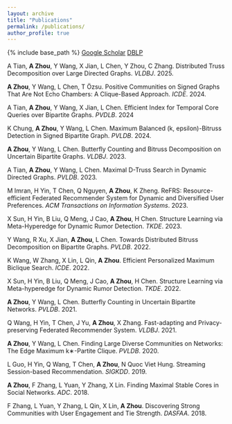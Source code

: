 ```yaml
---
layout: archive
title: "Publications"
permalink: /publications/
author_profile: true
---
```


{% include base_path %}
[Google Scholar](https://scholar.google.com/citations?user=zQSmMZkAAAAJ&hl=en&oi=ao)
[DBLP](https://dblp.org/pid/219/5776.html)

A Tian, **A Zhou**, Y Wang, X Jian, L Chen, Y Zhou, C Zhang. Distributed Truss Decomposition over Large Directed Graphs. *VLDBJ*. 2025.

**A Zhou**, Y Wang, L Chen, T Özsu. Positive Communities on Signed Graphs That Are Not Echo Chambers: A Clique-Based Approach. *ICDE*. 2024.

A Tian, **A Zhou**, Y Wang, X Jian, L Chen. Efficient Index for Temporal Core Queries over Bipartite Graphs. *PVDLB*. 2024

K Chung, **A Zhou**, Y Wang, L Chen. Maximum Balanced (k, epsilon)-Bitruss Detection in Signed Bipartite Graph. *PVLDB*. 2024.

**A Zhou**, Y Wang, L Chen. Butterfly Counting and Bitruss Decomposition on Uncertain Bipartite Graphs. *VLDBJ*. 2023.

A Tian, **A Zhou**, Y Wang, L Chen. Maximal D-Truss Search in Dynamic Directed Graphs. *PVLDB*. 2023.

M Imran, H Yin, T Chen, Q Nguyen, **A Zhou**, K Zheng. ReFRS: Resource-efficient Federated Recommender System for Dynamic and Diversified User Preferences. *ACM Transactions on Information Systems*. 2023.

X Sun, H Yin, B Liu, Q Meng, J Cao, **A Zhou**, H Chen. Structure Learning via Meta-Hyperedge for Dynamic Rumor Detection. *TKDE*. 2023.

Y Wang, R Xu, X Jian, **A Zhou**, L Chen. Towards Distributed Bitruss Decomposition on Bipartite Graphs. *PVLDB*. 2022.

K Wang, W Zhang, X Lin, L Qin, **A Zhou**. Efficient Personalized Maximum Biclique Search. *ICDE*. 2022.

X Sun, H Yin, B Liu, Q Meng, J Cao, **A Zhou**, H Chen. Structure Learning via Meta-hyperedge for Dynamic Rumor Detection. *TKDE*. 2022.

**A Zhou**, Y Wang, L Chen. Butterfly Counting in Uncertain Bipartite Networks. *PVLDB*. 2021.

Q Wang, H Yin, T Chen, J Yu, **A Zhou**, X Zhang. Fast-adapting and Privacy-preserving Federated Recommender System. *VLDBJ*. 2021.

**A Zhou**, Y Wang, L Chen. Finding Large Diverse Communities on Networks: The Edge Maximum k∗-Partite Clique. *PVLDB*. 2020.

L Guo, H Yin, Q Wang, T Chen, **A Zhou**, N Quoc Viet Hung. Streaming Session-based Recommendation. *SIGKDD*. 2019.

**A Zhou**, F Zhang, L Yuan, Y Zhang, X Lin. Finding Maximal Stable Cores in Social Networks. *ADC*. 2018.

F Zhang, L Yuan, Y Zhang, L Qin, X Lin, **A Zhou**. Discovering Strong Communities with User Engagement and Tie Strength. *DASFAA*. 2018.

<!--
{% for post in site.publications reversed %}
  {% include archive-single.html %}
{% endfor %}
-->
